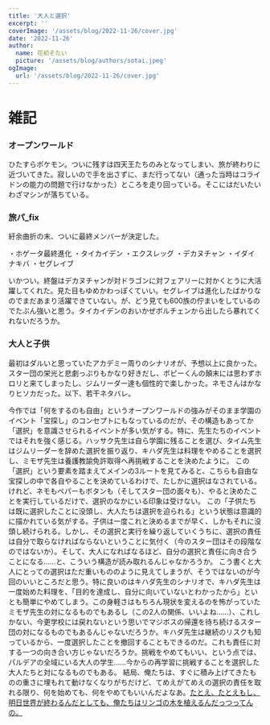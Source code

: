 ```yaml
---
title: '大人と選択'
excerpt: ''
coverImage: '/assets/blog/2022-11-26/cover.jpg'
date: '2022-11-26'
author:
  name: 花初そたい
  picture: '/assets/blog/authors/sotai.jpeg'
ogImage:
  url: '/assets/blog/2022-11-26/cover.jpg'
---
```

# 雑記

### オープンワールド
ひたすらポケモン。ついに残すは四天王たちのみとなってしまい、旅が終わりに近づいてきた。寂しいので手を出さずに、まだ行ってない（通った当時はコライドンの能力の問題で行けなかった）ところを走り回っている。そこにはだいたいわざマシンが落ちている。

### 旅パ_fix
紆余曲折の末、ついに最終メンバーが決定した。

・ホゲータ最終進化
・タイカイデン
・エクスレッグ
・デカヌチャン
・イダイナキバ
・セグレイブ

いかつい。終盤はデカヌチャンが対ドラゴンに対フェアリーに対かくとうに大活躍してくれた。見た目もゆめかわっぽくていい。セグレイブは進化したばかりなのでまだあまり活躍できていない。が、どう見ても600族の佇まいをしているのでたぶん強いと思う。タイカイデンのおいかぜボルチェンから出したら暴れてくれないだろうか。

### 大人と子供
最初はダルいと思っていたアカデミー周りのシナリオが、予想以上に良かった。スター団の栄光と悲劇っぷりもかなり好きだし、ポピーくんの顛末には思わずホロリと来てしまったし、ジムリーダー達も個性的で楽しかった。ネモさんはかなりヒソカだった。以下、若干ネタバレ。












今作では「何をするのも自由」というオープンワールドの強みがそのまま学園のイベント「宝探し」のコンセプトにもなっているのだが、その構造もあってか「選択」を意識させられるイベントが多い気がする。特に、先生たちのイベントではそれを強く感じる。ハッサク先生は自ら学園に残ることを選び、タイム先生はジムリーダーを辞めた選択を振り返り、キハダ先生は料理をやめることを選択し、ミモザ先生は養護教諭免許取得へ再挑戦することを決めたように。
この「選択」という要素を踏まえてメインの3ルートを見てみると、こちらも自由な宝探しの中で各自やることを決めているわけで、たしかに選択はなされている。けれど、ネモもペパーもボタンも（そしてスター団の面々も）、やると決めたことを実行しているだけで、選択のなかにいる印象は受けない。
この「子供たちは既に選択したことに没頭し、大人たちは選択を迫られる」という状態は意識的に描かれている気がする。子供は一度これと決めるまでが早く、しかもそれに没頭し続けられる。しかし、その選択と実行を繰り返していくうちに、選択の責任は自分で取らなければならないということに気付く（今のスター団はその段階なのではないか）。そして、大人になればなるほど、自分の選択と責任に向き合うことになる……と、こういう構造が読み取れるんじゃなかろうか。
こう書くと大人にとっての選択はただ重いもののように見えてしまうが、そうではないのが今回のいいところだと思う。特に良いのはキハダ先生のシナリオで、キハダ先生は一度始めた料理を、「目的を達成し、自分に向いていないとわかったから」といとも簡単にやめてしまう。この身軽さはもちろん現状を変えるのを怖がっていたミモザ先生の対になるものでもあるし（この2人の関係、いいよね……）、これしかない、今更学校には戻れないという思いでマジボスの帰還を待ち続けるスター団の対になるものでもあるんじゃないだろうか。キハダ先生は継続のリスクも知っているから、一度選択したことを撤回することもできるのだ。これも責任に対する一つの向き合い方じゃないだろうか。挑戦をやめてもいい、という点では、パルデアの全域にいる大人の学生……今からの再学習に挑戦することを選択した大人たちと対になるものでもある。
結局、俺たちは、すぐに積み上げてきたものの重さに埋もれて動けなくなりがちだけど、てめえがてめえの選択の責任を取れる限り、何を始めても、何をやめてもいいんだよなあ。[たとえ、たとえもし、明日世界が終わるんだとしても、俺たちはリンゴの木を植えるんだっつってんの。](https://youtu.be/hwM0ZHxy8lw)
